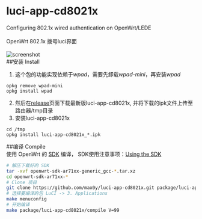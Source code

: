 # luci-app-cd8021x
Configuring 802.1x wired authentication on OpenWrt/LEDE<br/><br/>
OpenWrt 802.1x 拨号luci界面<br/><br/>
![screenshot](https://raw.githubusercontent.com/max0y/luci-app-cd8021x/master/screenshot.png)<br/>
##安装 Install<br/>
1. 这个包的功能实现依赖于*wpad*，需要先卸载*wpad-mini*，再安装*wpad*
```
opkg remove wpad-mini
opkg install wpad
```
2. 然后在[release][release_url]页面下载最新版luci-app-cd8021x, 并将下载的ipk文件上传至路由器/tmp目录
3. 安装luci-app-cd8021x
```
cd /tmp
opkg install luci-app-cd8021x_*.ipk
```
##编译 Compile<br/>
使用 OpenWrt 的 [SDK][openwrt_sdk_url] 编译， SDK使用注意事项：[Using the SDK][openwrt_sdk_usage_url]
```bash
# 解压下载好的 SDK
tar -xvf openwrt-sdk-ar71xx-generic_gcc-*.tar.xz
cd openwrt-sdk-ar71xx-*
# Clone 项目
git clone https://github.com/max0y/luci-app-cd8021x.git package/luci-app-cd8021x
# 选择要编译的包 LuCI -> 3. Applications
make menuconfig
# 开始编译
make package/luci-app-cd8021x/compile V=99
```

[release_url]: https://github.com/max0y/luci-app-cd8021x/releases
[openwrt_sdk_url]: https://downloads.lede-project.org/snapshots/targets/ar71xx/generic
[openwrt_sdk_usage_url]: https://openwrt.org/docs/guide-developer/using_the_sdk
